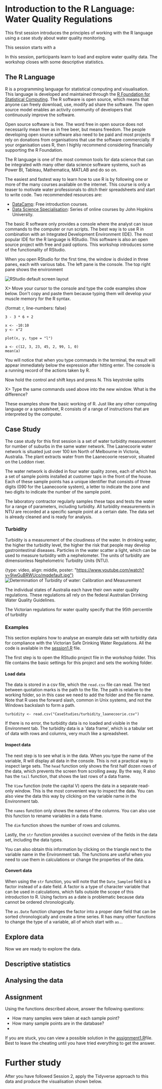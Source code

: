 # Introduction to the R Language: Water Quality Regulations
This first session introduces the principles of working with the R language using a case study about water quality monitoring. 

This session starts with a 

In this session, participants learn to load and explore water quality data. The workshop closes with some descriptive statistics.


## The R Language
R is a programming language for statistical computing and visualisation. This language is developed and maintained through the [R Foundation for Statistical Computing](https://www.r-project.org/foundation/ "The R website"). The R software is open source, which means that anyone can freely download, use, modify ad share the software. The open source model enables an activity community of developers that continuously improve the software.

Open source software is free. The word free in open source does not necessarily mean free as in free beer, but means freedom. The people developing open source software also need to be paid and most projects rely on donations from organisations that use the software commercially. If your organisation uses R, then I highly recommend considering financially supporting the R Foundation.

The R language is one of the most common tools for data science that can be integrated with many other data science software systems, such as Power BI, Tableau, Mathematica, MATLAB and do so on.

The easiest and fastest way to learn how to use R is by following one or more of the many courses available on the internet. This course is only a teaser to motivate water professionals to ditch their spreadsheets and start to write code. Two recommended resources are:

* [DataCamp](https://www.datacamp.com/): Free introduction courses.
* [Data Science Specialisation](https://www.coursera.org/specializations/jhu-data-science): Series of online courses by John Hopkins University.

The basic R software only provides a console where the analyst can issue commands to the computer or run scripts. The best way is to use R in combination with an Integrated Development Environment (IDE). The most popular IDE for the R language is RStudio. This software is also an open source project with free and paid options. This workshop introduces some of the functionality of RStudio.

When you open RStudio for the first time, the window is divided in three panes, each with various tabs. The left pane is the console. The top right pane shows the environment

![RStudio default screen layout](resources/session2/rstudio.png "RStudio default screen layout.")

X> Move your cursor to the console and type the code examples show below. Don't copy and paste them because typing them will develop your muscle memory for the R syntax.

{format: r, line-numbers: false}
```
3 - 3 * 6 + 2

x <- -10:10
y <- x^2

plot(x, y, type = "l")

a <- c(12, 3, 23, 45, 2, 99, 1, 0)
mean(a)
```

You will notice that when you type commands in the terminal, the result will appear immediately below the expression after hitting enter. The console is a running record of the actions taken by R.

Now hold the control and shift keys and press N. This keystroke splits

X> Type the same commands used above into the new window. What is the difference?

These examples show the basic working of R. Just like any other computing language or a spreadsheet, R consists of a range of instructions that are interpreted by the computer.

## Case Study
The case study for this first session is a set of water turbidity measurement for  number of suburbs in the same water network. The Laanecoorie water network is situated just over 100 km North of Melbourne in Victoria, Australia. The plant extracts water from the Laanecoorie reservoir, situated on the Loddon river.

The water network is divided in four water quality zones, each of which has a set of sample points installed at customer taps in the front of the house. Each of these sample points has a unique identifier that consists of three digits (090 for the Laanecoorie system), a letter to indicate the zone and two digits to indicate the number of the sample point.

The laboratory contractor regularly samples these taps and tests the water for a range of parameters, including turbidity. All turbidity measurements in NTU are recorded at a specific sample point at a certain date. The data set is already cleaned and is ready for analysis.

### Turbidity
Turbidity is a measurement of the cloudiness of the water. In drinking water, the higher the turbidity level, the higher the risk that people may develop gastrointestinal diseases. Particles in the water scatter a light, which can be used to measure turbidity with a nephelometer. The units of turbidity are dimensionless Nephelometric Turbidity Units (NTU).

{type: video, align: middle, poster: "https://www.youtube.com/watch?v=9iwGuBRWUco/mqdefault.jpg"}
![Determination of Turbidity of water: Calibration and Measurement](https://www.youtube.com/watch?v=9iwGuBRWUco)

The individual states of Australia each have their own water quality regulations. These regulations all rely on the federal Australian Drinking Water Quality Guidelines. 

The Victorian regulations for water quality specify that the 95th percentile of turbidity 

### Examples
This section explains how to analyse an example data set with turbidity data for compliance with the Victorian Safe Drinking Water Regulations. All the code is available in the [session1.R](../session1/session1.R "Session 1 code file") file. 

The first step is to open the RStudio project file in the workshop folder. This file contains the basic settings for this project and sets the working folder.

#### Load data
The data is stored in a csv file, which the `read.csv` file can read. The text between quotation marks is the path to the file. The path is relative to the working folder, so in this case we need to add the folder and the file name. Note that R uses the forward slash, common in Unix systems, and not the Windows backslash to form a path.

	turbidity <- read.csv("CaseStudies/turbidity_laanecoorie.csv")

If there is no error, the turbidity data is no loaded and visible in the Environment tab. The turbidity data is a 'data frame', which is a tabular set of data with rows and columns, very much like a spreadsheet.
#### Inspect data
The next step is to see what is in the data. When you type the name of the variable, R will display all data in the console. This is not a practical way to inspect large sets. The `head` function only shows the first half dozen rows of the data, which prevents the screen from scrolling away. By the way, R also has the `tail` function, that shows the last rows of a data frame.

The `View` function (note the capital V) opens the data in a separate read-only window. This is the most convenient way to inspect the data. You can also view the data this way by clicking on the variable name in the Environment tab.

The `names` function only shows the names of the columns. You can also use this function to rename variables in a data frame. 

The `dim` function shows the number of rows and columns.

Lastly, the `str` function provides a succinct overview of the fields in the data set, including the data types. 

You can also obtain this information by clicking on the triangle next to the variable name in the Environment tab. The functions are useful when you need to use them in calculations or change the properties of the data.

#### Convert data
When using the `str` function, you will note that the `Date_Sampled` field is a factor instead of a date field. A factor is a type of character variable that can be used in calculations, which falls outside the scope of this introduction to R. Using factors as a date is problematic because data cannot be ordered chronologically.

The `as.Date` function changes the factor into a proper date field that can be sorted chronologically and create a time series. R has many other functions to change the type of a variable, all of which start with `as.`.

## Explore data
Now we are ready to explore the data.

## Descriptive statistics

## Analysing the data

## Assignment
Using the functions described above, answer the following questions:

* How many samples were taken at each sample point?
* How many sample points are in the database?
* 



If you are stuck, you can view a possible solution in the [assignment1.R](../session1/assignment1.R "First assignment")file. Best to leave the cheating until you have tried everything to get the answer.

# Further study
After you have followed Session 2, apply the Tidyverse approach to this data and produce the visualisation shown below.

